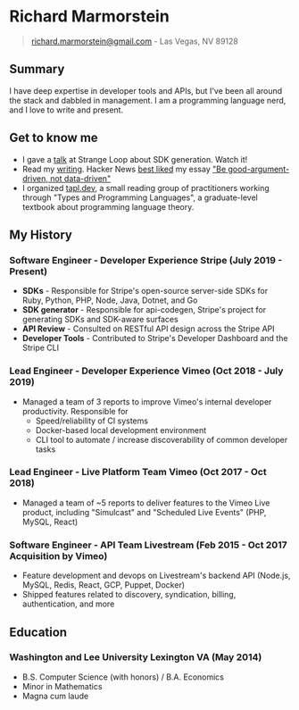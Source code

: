 # Richard Marmorstein

> richard.marmorstein@gmail.com -
> Las Vegas, NV 89128

## Summary

I have deep expertise in developer tools and APIs, but I've been all around the stack and dabbled in management. I am a programming language nerd, and I love to write and present.

## Get to know me

* I gave a [talk](https://thestrangeloop.com/2021/artisanal-machine-generated-api-libraries.html) at Strange Loop about SDK generation. Watch it!
* Read my [writing](https://twitchard.github.io). Hacker News [best liked](https://news.ycombinator.com/item?id=32651763) my essay ["Be good-argument-driven, not data-driven"](http://twitchard.github.io/posts/2022-08-26-metrics-schmetrics.html)
* I organized [tapl.dev](https://tapl.dev), a small reading group of practitioners working through "Types and Programming Languages", a graduate-level textbook about programming language theory.

## My History

### Software Engineer - Developer Experience <right>Stripe (July 2019 - Present)</right>
  - **SDKs** - Responsible for Stripe's open-source server-side SDKs for Ruby, Python, PHP, Node, Java, Dotnet, and Go
  - **SDK generator** - Responsible for api-codegen, Stripe's project for generating SDKs and SDK-aware surfaces
  - **API Review** - Consulted on RESTful API design across the Stripe API
  - **Developer Tools** - Contributed to Stripe's Developer Dashboard and the Stripe CLI

### Lead Engineer - Developer Experience <right>Vimeo (Oct 2018 - July 2019)</right>
  - Managed a team of 3 reports to improve Vimeo's internal
    developer productivity. Responsible for
      * Speed/reliability of CI systems
      * Docker-based local development environment
      * CLI tool to automate / increase discoverability of common developer tasks

### Lead Engineer - Live Platform Team <right>Vimeo (Oct 2017 - Oct 2018)</right>
  - Managed a team of ~5 reports to deliver features to the Vimeo Live product, including "Simulcast" and "Scheduled Live Events" (PHP, MySQL, React)

### Software Engineer - API Team <right>Livestream (Feb 2015 - Oct 2017 Acquisition by Vimeo) 
  - Feature development and devops on Livestream's backend API (Node.js, MySQL, Redis, React, GCP, Puppet, Docker)
  - Shipped features related to discovery, syndication, billing, authentication, and more

## Education

### Washington and Lee University <right>Lexington VA (May 2014)</right>

- B.S. Computer Science (with honors) / B.A. Economics
- Minor in Mathematics
- Magna cum laude
